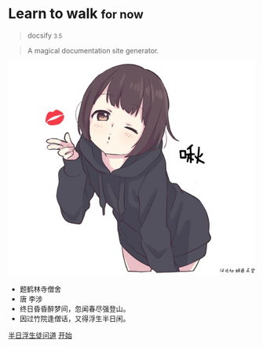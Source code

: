 # Learn to walk <small>for now</small>

> docsify <small>3.5</small>

> A magical documentation site generator.

![logo](icon.jpg)

- 题鹤林寺僧舍
- 唐 李涉
- 终日昏昏醉梦间，忽闻春尽强登山。
- 因过竹院逢僧话，又得浮生半日闲。

[半日浮生徒问道](https://github.com/DQingRay/DQingRay.github.io)
[开始](#navhere)